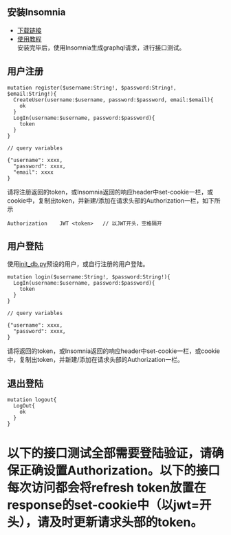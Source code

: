 ## 安装Insomnia
- [下载链接](https://insomnia.rest/)
- [使用教程](https://support.insomnia.rest/article/61-graphql)  
安装完毕后，使用Insomnia生成graphql请求，进行接口测试。
## 用户注册
```
mutation register($username:String!, $password:String!, $email:String!){
  CreateUser(username:$username, password:$password, email:$email){
    ok
  }
  LogIn(username:$username, password:$password){
    token
  }
}

// query variables

{"username": xxxx,
  "password": xxxx,
  "email": xxxx
}
```
请将注册返回的token，或Insomnia返回的响应header中set-cookie一栏，或cookie中，复制出token，并新建/添加在请求头部的Authorization一栏，如下所示
```
Authorization    JWT <token>   // 以JWT开头，空格隔开
```
## 用户登陆
使用[init_db.py](https://github.com/LinjingBi/submarine/blob/master/django_graphene/init_db.py)预设的用户，或自行注册的用户登陆。
```
mutation login($username:String!, $password:String!){
  LogIn(username:$username, password:$password){
    token
  }
}

// query variables

{"username": xxxx,
  "password": xxxx,
}
```
请将返回的token，或Insomnia返回的响应header中set-cookie一栏，或cookie中，复制出token，并新建/添加在请求头部的Authorization一栏。
## 退出登陆
```
mutation logout{
  LogOut{
    ok
  }
}
```
# 以下的接口测试全部需要登陆验证，请确保正确设置Authorization。以下的接口每次访问都会将refresh token放置在response的set-cookie中（以jwt=开头），请及时更新请求头部的token。



